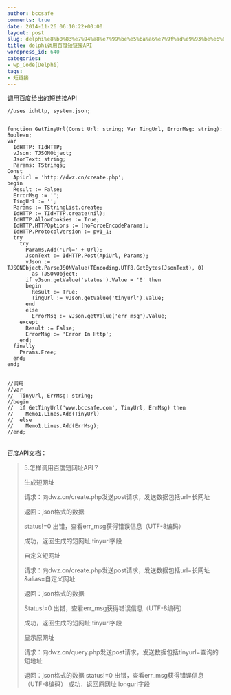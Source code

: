 ```yaml
---
author: bccsafe
comments: true
date: 2014-11-26 06:10:22+00:00
layout: post
slug: delphi%e8%b0%83%e7%94%a8%e7%99%be%e5%ba%a6%e7%9f%ad%e9%93%be%e6%8e%a5api
title: delphi调用百度短链接API
wordpress_id: 640
categories:
- wp_Code[Delphi]
tags:
- 短链接
---
```


调用百度给出的短链接API

``` delphi	
//uses idhttp, system.json;


function GetTinyUrl(Const Url: string; Var TingUrl, ErrorMsg: string): Boolean;
var
  IdHTTP: TIdHTTP;
  vJson: TJSONObject;
  JsonText: string;
  Params: TStrings;
Const
  ApiUrl = 'http://dwz.cn/create.php';
begin
  Result := False;
  ErrorMsg := '';
  TingUrl := '';
  Params := TStringList.create;
  IdHTTP := TIdHTTP.create(nil);
  IdHTTP.AllowCookies := True;
  IdHTTP.HTTPOptions := [hoForceEncodeParams];
  IdHTTP.ProtocolVersion := pv1_1;
  try
    try
      Params.Add('url=' + Url);
      JsonText := IdHTTP.Post(ApiUrl, Params);
      vJson := TJSONObject.ParseJSONValue(TEncoding.UTF8.GetBytes(JsonText), 0)
        as TJSONObject;
      if vJson.getValue('status').Value = '0' then
      begin
        Result := True;
        TingUrl := vJson.getValue('tinyurl').Value;
      end
      else
        ErrorMsg := vJson.getValue('err_msg').Value;
    except
      Result := False;
      ErrorMsg := 'Error In Http';
    end;
  finally
    Params.Free;
  end;
end;


//调用
//var
//  TinyUrl, ErrMsg: string;
//begin
//  if GetTinyUrl('www.bccsafe.com', TinyUrl, ErrMsg) then
//    Memo1.Lines.Add(TinyUrl)
//  else
//    Memo1.Lines.Add(ErrMsg);
//end;
```

</br>
百度API文档：

>	5.怎样调用百度短网址API？
>	
>	生成短网址
>	
>	请求：向dwz.cn/create.php发送post请求，发送数据包括url=长网址
>	
>	返回：json格式的数据
>	
>	status!=0 出错，查看err_msg获得错误信息（UTF-8编码）
>	
>	成功，返回生成的短网址 tinyurl字段
>	
>	自定义短网址
>	
>	请求：向dwz.cn/create.php发送post请求，发送数据包括url=长网址&alias=自定义网址
>	
>	返回：json格式的数据
>	
>	Status!=0 出错，查看err_msg获得错误信息（UTF-8编码）
>	
>	成功，返回生成的短网址 tinyurl字段
>	
>	显示原网址
>	
>	请求：向dwz.cn/query.php发送post请求，发送数据包括tinyurl=查询的短地址
>	
>	返回：json格式的数据	status!=0 出错，查看err_msg获得错误信息（UTF-8编码）
>		成功，返回原网址 longurl字段
